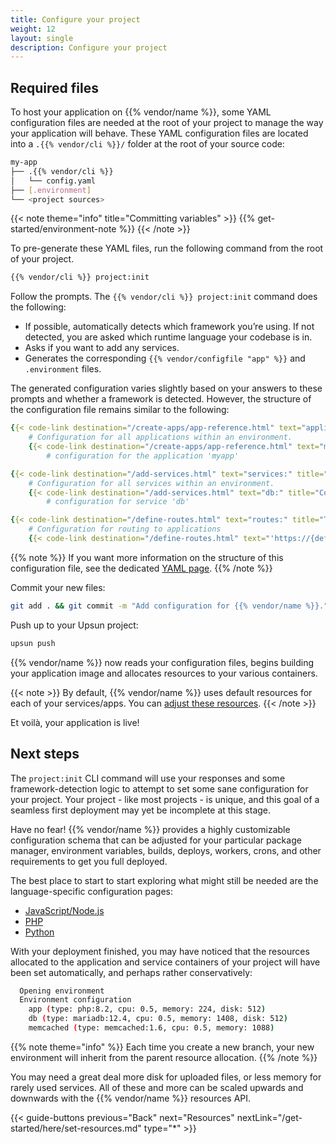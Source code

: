 ```yaml
---
title: Configure your project
weight: 12
layout: single
description: Configure your project
---
```


## Required files

To host your application on {{% vendor/name %}}, some YAML configuration files are needed at the root of your project to manage the way your application will behave.
These YAML configuration files are located into a `.{{% vendor/cli %}}/` folder at the root of your source code:

```bash
my-app
├── .{{% vendor/cli %}}
│   └── config.yaml
├── [.environment]
└── <project sources>
```

{{< note theme="info" title="Committing variables" >}}
{{% get-started/environment-note %}}
{{< /note >}}

To pre-generate these YAML files, run the following command from the root of your project.
```bash {location="Terminal"}
{{% vendor/cli %}} project:init
```

Follow the prompts. The `{{% vendor/cli %}} project:init` command does the following:

- If possible, automatically detects which framework you’re using. If not detected, you are asked which runtime language your codebase is in.
- Asks if you want to add any services.
- Generates the corresponding `{{% vendor/configfile "app" %}}` and `.environment` files.

The generated configuration varies slightly based on your answers to these prompts and whether a framework is detected.
However, the structure of the configuration file remains similar to the following:

```yaml {location=".upsun/config.yaml"}
{{< code-link destination="/create-apps/app-reference.html" text="applications:" title="Top-level key for all applications" >}}
    # Configuration for all applications within an environment.
    {{< code-link destination="/create-apps/app-reference.html" text="myapp:" title="Configuration for a unique application" >}}
        # configuration for the application 'myapp'

{{< code-link destination="/add-services.html" text="services:" title="Top-level key for all services" >}}
    # Configuration for all services within an environment.
    {{< code-link destination="/add-services.html" text="db:" title="Configuration for a unique service" >}}
        # configuration for service 'db'

{{< code-link destination="/define-routes.html" text="routes:" title="Top-level key for all routes, configuring how requests are handled by the Router" >}}
    # Configuration for routing to applications
    {{< code-link destination="/define-routes.html" text="'https://{default}/':" title="Configuration for a unique service" >}}
```
{{% note %}}
If you want more information on the structure of this configuration file, see the dedicated [YAML page](/learn/overview/yaml/_index.md).
{{% /note %}}

Commit your new files:

```bash {location="Terminal"}
git add . && git commit -m "Add configuration for {{% vendor/name %}}."
```

Push up to your Upsun project:

```bash
upsun push
```

{{% vendor/name %}} now reads your configuration files, begins building your application image and allocates resources to your various containers.

{{< note >}}
By default, {{% vendor/name %}} uses default resources for each of your services/apps. You can [adjust these resources](/get-started/here/set-resources).
{{< /note >}}

Et voilà, your application is live!

## Next steps

The `project:init` CLI command will use your responses and some framework-detection logic to attempt to set some sane configuration for your project. 
Your project - like most projects - is unique, and this goal of a seamless first deployment may yet be incomplete at this stage.

Have no fear! {{% vendor/name %}} provides a highly customizable configuration schema that can be adjusted for your particular package manager, environment variables, builds, deploys, workers, crons, and other requirements to get you full deployed.

The best place to start to start exploring what might still be needed are the language-specific configuration pages:

- [JavaScript/Node.js](/get-started/here/configure/nodejs)
- [PHP](/get-started/here/configure/php)
- [Python](/get-started/here/configure/python)

With your deployment finished, you may have noticed that the resources allocated to the application and service containers of your project will have been set automatically, and perhaps rather conservatively:

```bash
  Opening environment
  Environment configuration
    app (type: php:8.2, cpu: 0.5, memory: 224, disk: 512)
    db (type: mariadb:12.4, cpu: 0.5, memory: 1408, disk: 512)
    memcached (type: memcached:1.6, cpu: 0.5, memory: 1088)
```

{{% note theme="info" %}}
Each time you create a new branch, your new environment will inherit from the parent resource allocation.
{{% /note %}}

You may need a great deal more disk for uploaded files, or less memory for rarely used services. 
All of these and more can be scaled upwards and downwards with the {{% vendor/name %}} resources API.

{{< guide-buttons previous="Back" next="Resources" nextLink="/get-started/here/set-resources.md" type="*" >}}
